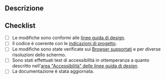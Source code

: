 <!--- IMPORTANTE: Rivedi [come contribuire](../CONTRIBUTING.md) nel caso tu non l'abbia già fatto. -->
<!--- Inserisci una sintesi delle modifiche nel titolo qui sopra -->

## Descrizione
<!--- Descrivi le modifiche in dettaglio -->
<!--- Se necessario, aggiungi "Fixes #XX" per chiudere automaticamente la issue indicata in caso di approvazione. -->

## Checklist
<!--- Controlla i punti seguenti, e inserisci una `x` nei campi d'interesse. -->
- [ ] Le modifiche sono conformi alle [linee guida di design](https://docs.italia.it/italia/designers-italia/design-linee-guida-docs/).
- [ ] Il codice è coerente con le [indicazioni di progetto](https://italia.github.io/bootstrap-italia/docs/come-iniziare/).
- [ ] Le modifiche sono state verificate sui [Browser supportati](https://getbootstrap.com/docs/4.6/getting-started/browsers-devices/) e per diverse risoluzioni dello schermo.
- [ ] Sono stati effettuati test di accessibilità in ottemperanza a quanto descritto nell'[area "Accessibilità" delle linee guida di design](https://docs.italia.it/italia/designers-italia/design-linee-guida-docs/it/stabile/doc/service-design/accessibilita.html).
- [ ] La documentazione è stata aggiornata.

<!-- Se qualcosa non è chiaro, contattaci sullo Slack di Developers Italia (https://developersitalia.slack.com/messages/C7VPAUVB3)! -->
